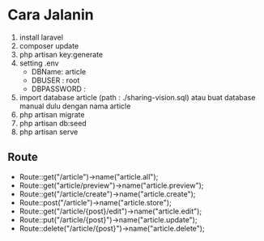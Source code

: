 # Cara Jalanin
1. install laravel
2. composer update
3. php artisan key:generate
4. setting .env
    - DBName: article
    - DBUSER : root
    - DBPASSWORD : 
5. import database article (path : ./sharing-vision.sql) atau buat database manual dulu dengan nama article 
6. php artisan migrate
7. php artisan db:seed
8. php artisan serve

## Route
- Route::get("/article")->name("article.all");
- Route::get("article/preview")->name("article.preview");
- Route::get("/article/create")->name("article.create");
- Route::post("/article")->name("article.store");
- Route::get("/article/{post}/edit")->name("article.edit");
- Route::put("/article/{post}")->name("article.update");
- Route::delete("/article/{post}")->name("article.delete");